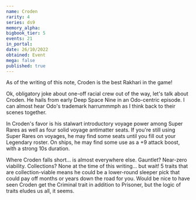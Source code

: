 ```yaml
---
name: Croden
rarity: 4
series: ds9
memory_alpha:
bigbook_tier: 5
events: 21
in_portal:
date: 26/10/2022
obtained: Event
mega: false
published: true
---
```


As of the writing of this note, Croden is the best Rakhari in the game!

Ok, obligatory joke about one-off racial crew out of the way, let's talk about Croden.  He hails from early Deep Space Nine in an Odo-centric episode.  I can almost hear Odo's trademark harrummmph as I think back to their scenes together.

In Croden's favor is his stalwart introductory voyage power among Super Rares as well as four solid voyage antimatter seats.  If you're still using Super Rares on voyages, he may find some seats until you fill out your Legendary roster.  On ships, he may find some use as a +9 attack boost, with a strong 10s duration.

Where Croden falls short... is almost everywhere else.  Gauntlet?  Near-zero viability.  Collections?  None at the time of this writing... but wait!  5 traits that are collection-viable means he could be a lower-round sleeper pick that could pay off months or years down the road for you.  Would be nice to have seen Croden get the Criminal trait in addition to Prisoner, but the logic of traits eludes us all, it seems.
